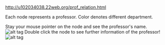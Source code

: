 http://u102034038.22web.org/prof_relation.html

Each node represents a professor. Color denotes different department.

Stay your mouse pointer on the node and see the professor's name.
![alt tag](https://scontent-tpe1-1.xx.fbcdn.net/v/t31.0-8/17835012_1445903975474572_5280206670495278169_o.jpg?oh=b3060dccaacb8af0fee803ce98f4d32e&oe=598FF4CA)
Double click the node to see further information of the professor!
![alt tag](https://scontent-tpe1-1.xx.fbcdn.net/v/t31.0-8/17636777_1445902458808057_265512404741467810_o.jpg?oh=682093600be2f9eeaccecaecb4f187d7&oe=5955F080)
